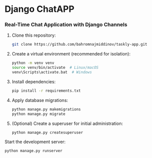 # Django ChatAPP

### Real-Time Chat Application with Django Channels

1. Clone this repository:

   ```bash
   git clone https://github.com/bahromnajmiddinov/taskly-app.git


2. Create a virtual environment (recommended for isolation):
    ```bash
    python -m venv venv
    source venv/bin/activate  # Linux/macOS
    venv\Scripts\activate.bat  # Windows

3. Install dependencies:

    ```bash
    pip install -r requirements.txt

4. Apply database migrations:
    ```bash
    python manage.py makemigrations
    python manage.py migrate

5. (Optional) Create a superuser for initial administration:
    ```bash
    python manage.py createsuperuser

Start the development server:

```bash
python manage.py runserver

